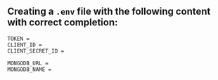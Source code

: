 ## Creating a `.env` file with the following content with correct completion:
```
TOKEN = 
CLIENT_ID = 
CLIENT_SECRET_ID = 

MONGODB_URL = 
MONGODB_NAME =
```
